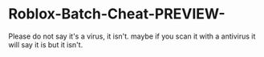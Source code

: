 # Roblox-Batch-Cheat-PREVIEW-
Please do not say it's a virus, it isn't. maybe if you scan it with a antivirus it will say it is but it isn't.
